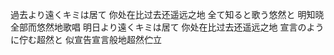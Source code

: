 過去より遠くキミは居て
你处在比过去还遥远之地
全て知ると歌う悠然と
明知晓全部而悠然地歌唱
明日より遠くキミは居て
你处在比过去还遥远之地
宣言のように佇む超然と
似宣告宣言般地超然伫立
<!---
noobstu/noobstu is a ✨ special ✨ repository because its `README.md` (this file) appears on your GitHub profile.
You can click the Preview link to take a look at your changes.
--->
